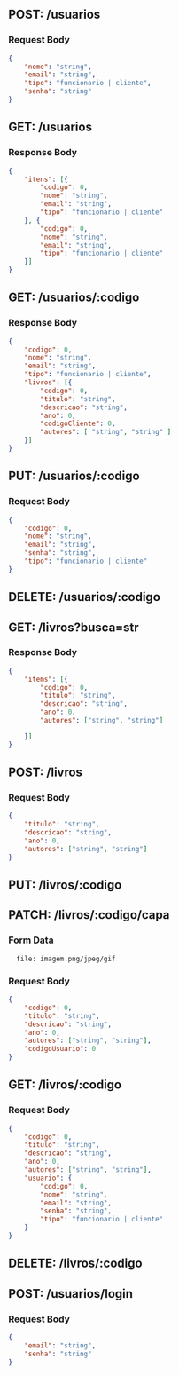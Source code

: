 ## POST: /usuarios
### Request Body
```json
{
	"nome": "string",
	"email": "string",
	"tipo": "funcionario | cliente",
	"senha": "string"
}
```

## GET: /usuarios
### Response Body
```json
{
	"itens": [{
		"codigo": 0,
		"nome": "string",
		"email": "string",
		"tipo": "funcionario | cliente"
	}, {
		"codigo": 0,
		"nome": "string",
		"email": "string",
		"tipo": "funcionario | cliente"
	}]
}
```

## GET: /usuarios/:codigo
### Response Body
```json
{
	"codigo": 0,
	"nome": "string",
	"email": "string",
	"tipo": "funcionario | cliente",
	"livros": [{
		"codigo": 0,
		"titulo": "string",
		"descricao": "string",
		"ano": 0,
		"codigoCliente": 0,
		"autores": [ "string", "string" ]
	}]
}
```

## PUT: /usuarios/:codigo
### Request Body
```json
{
	"codigo": 0,
	"nome": "string",
	"email": "string",
	"senha": "string",
	"tipo": "funcionario | cliente"
}
```
## DELETE: /usuarios/:codigo

## GET: /livros?busca=str
### Response Body
```json
{
	"items": [{
		"codigo": 0,
		"titulo": "string",
		"descricao": "string",
		"ano": 0,
		"autores": ["string", "string"]

	}]
}
```
## POST: /livros
### Request Body
```json
{
	"titulo": "string",
	"descricao": "string",
	"ano": 0,
	"autores": ["string", "string"]
}
```
## PUT: /livros/:codigo
## PATCH: /livros/:codigo/capa
### Form Data
```
  file: imagem.png/jpeg/gif
```
### Request Body
```json
{
	"codigo": 0,
	"titulo": "string",
	"descricao": "string",
	"ano": 0,
	"autores": ["string", "string"],
	"codigoUsuario": 0
}
```
## GET: /livros/:codigo
### Request Body
```json
{
	"codigo": 0,
	"titulo": "string",
	"descricao": "string",
	"ano": 0,
	"autores": ["string", "string"],
	"usuario": {
		"codigo": 0,
		"nome": "string",
		"email": "string",
		"senha": "string",
		"tipo": "funcionario | cliente"
	}
}
```
## DELETE: /livros/:codigo

## POST: /usuarios/login
### Request Body
```json
{
	"email": "string",
	"senha": "string"
}
```


